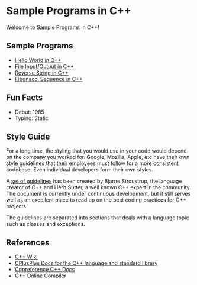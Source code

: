 # Sample Programs in C++

Welcome to Sample Programs in C++!

## Sample Programs

- [Hello World in C++](https://therenegadecoder.com/code/hello-world-in-c-plus-plus/)
- [File Input/Output in C++](https://github.com/TheRenegadeCoder/sample-programs/issues/406)
- [Reverse String in C++](https://github.com/TheRenegadeCoder/sample-programs/issues/419)
- [Fibonacci Sequence in C++](https://github.com/TheRenegadeCoder/sample-programs/issues/496)

## Fun Facts

- Debut: 1985
- Typing: Static

## Style Guide
For a long time, the styling that you would use in your code would depend on the company you worked for. Google, Mozilla, Apple, etc have their own style guidelines that their employees must follow for a more consistent codebase. Even individual developers form their own styles.

A [set of guidelines](http://isocpp.github.io/CppCoreGuidelines/CppCoreGuidelines) has been created by Bjarne Stroustrup, the language creator of C++ and Herb Sutter, a well known C++ expert in the community. The document is currently under continuous development, but it still serves well as an excellent place to read up on the best coding practices for C++ projects.

The guidelines are separated into sections that deals with a language topic such as classes and exceptions.

## References

- [C++ Wiki](https://en.wikipedia.org/wiki/C%2B%2B)
- [CPlusPlus Docs for the C++ language and standard library](http://www.cplusplus.com/)
- [Cppreference C++ Docs](https://en.cppreference.com/w/cpp)
- [C++ Online Compiler](http://cpp.sh/)
